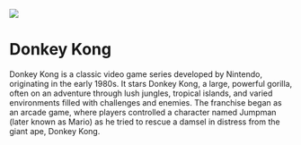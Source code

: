 ![](Assets/Pictures/Donkey_Kong.png)

# Donkey Kong

Donkey Kong is a classic video game series developed by Nintendo, originating in the early 1980s. It stars Donkey Kong, a large, powerful gorilla, often on an adventure through lush jungles, tropical islands, and varied environments filled with challenges and enemies. The franchise began as an arcade game, where players controlled a character named Jumpman (later known as Mario) as he tried to rescue a damsel in distress from the giant ape, Donkey Kong.

